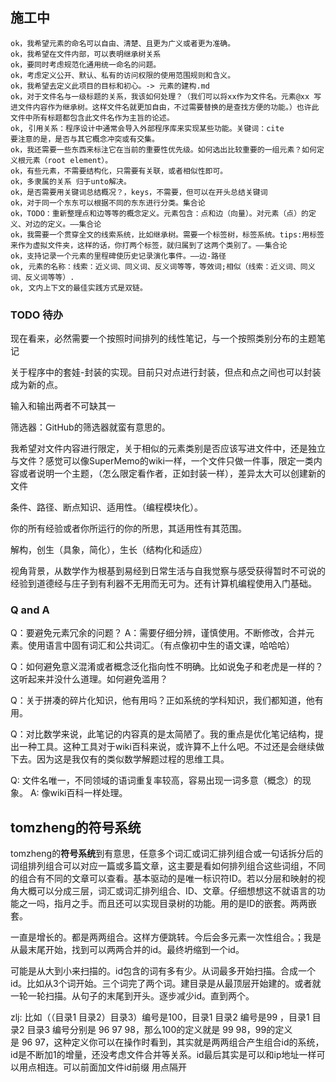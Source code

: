 ## 施工中

```
ok，我希望元素的命名可以自由、清楚、且更为广义或者更为准确。
ok，我希望在文件内部，可以表明继承树关系
ok，要同时考虑规范化通用统一命名的问题。
ok，考虑定义公开、默认、私有的访问权限的使用范围规则和含义。
ok，我希望去定义此项目的目标和初心。-> 元素的建构.md
ok，对于文件名与一级标题的关系，我该如何处理？（我们可以将xx作为文件名。元素@xx 写进文件内容作为继承树。这样文件名就更加自由，不过需要替换的是查找方便的功能。）也许此文件中所有标题都包含此文件名作为主旨的论述。
ok, 引用关系：程序设计中通常会导入外部程序库来实现某些功能。关键词：cite
要注意的是，是否与其它概念冲突或有交集。
ok，我还需要一些东西来标注它在当前的重要性优先级。如何选出比较重要的一组元素？如何定义根元素（root element）。
ok，有些元素，不需要结构化，只需要有关联，或者相似性即可。
ok，多隶属的关系 归于unto解决。
ok，是否需要用关键词总结概况？，keys，不需要，但可以在开头总结关键词
ok，对于同一个东东可以根据不同的东东进行分类。集合论
ok，TODO：重新整理点和边等等的概念定义。元素包含：点和边（向量）。对元素（点）的定义、对边的定义。——集合论
ok，我需要一个贯穿全文的线索系统，比如继承树。需要一个标签树，标签系统。tips:用标签来作为虚拟文件夹，这样的话，你打两个标签，就归属到了这两个类别了。——集合论
ok，支持记录一个元素的里程碑使历史记录演化事件。——边-路径
ok, 元素的名称：线索：近义词、同义词、反义词等等，等效词;相似（线索：近义词、同义词、反义词等等）.
ok, 文内上下文的最佳实践方式是双链。
```

### TODO 待办

现在看来，必然需要一个按照时间排列的线性笔记，与一个按照类别分布的主题笔记

关于程序中的套娃-封装的实现。目前只对点进行封装，但点和点之间也可以封装成为新的点。

<!-- 总的来说，是对页面在点集中相对位置类型和关系的描述，适当弃用关系对的描述，选择通过反链查看关联-->

输入和输出两者不可缺其一

筛选器：GitHub的筛选器就蛮有意思的。

我希望对文件内容进行限定，关于相似的元素类别是否应该写进文件中，还是独立与文件？感觉可以像SuperMemo的wiki一样，一个文件只做一件事，限定一类内容或者说明一个主题，（怎么限定看作者，正如封装一样），差异太大可以创建新的文件

条件、路径、断点知识、适用性。（编程模块化）。

你的所有经验或者你所运行的你的所思，其适用性有其范围。

解构，创生（具象，简化），生长（结构化和适应） 

视角背景，从数学作为根基到易经到日常生活与自我觉察与感受获得暂时不可说的经验到道德经与庄子到有利器不无用而无可为。还有计算机编程使用入门基础。



### Q and A

Q：要避免元素冗余的问题？
A：需要仔细分辨，谨慎使用。不断修改，合并元素。使用语言中固有词汇和公共词汇。（有点像初中生的语文课，哈哈哈）

Q：如何避免意义混淆或者概念泛化指向性不明确。比如说兔子和老虎是一样的？这听起来并没什么道理。如何避免滥用？

Q：关于拼凑的碎片化知识，他有用吗？正如系统的学科知识，我们都知道，他有用。

Q：对比数学来说，此笔记的内容真的是太简陋了。我的重点是优化笔记结构，提出一种工具。这种工具对于wiki百科来说，或许算不上什么吧。不过还是会继续做下去。因为这是我仅有的类似数学解题过程的思维工具。

Q: 文件名唯一，不同领域的语词重复率较高，容易出现一词多意（概念）的现象。
A: 像wiki百科一样处理。

## tomzheng的**符号系统**

tomzheng的**符号系统**到有意思，任意多个词汇或词汇排列组合或一句话拆分后的词组排列组合可以对应一篇或多篇文章，这主要是看如何排列组合这些词组，不同的组合有不同的文章可以查看。基本驱动的是唯一标识符ID。若以分层和映射的视角大概可以分成三层，词汇或词汇排列组合、ID、文章。仔细想想这不就语言的功能之一吗，指月之手。而且还可以实现目录树的功能。用的是ID的嵌套。两两嵌套。

一直是增长的。都是两两组合。这样方便跳转。今后会多元素一次性组合。；我是从最末尾开始，找到可以两两合并的id。最终坍缩到一个id。

可能是从大到小来扫描的。id包含的词有多有少。从词最多开始扫描。合成一个id。比如从3个词开始。三个词完了两个词。建目录是从最顶层开始建的。或者就一轮一轮扫描。从句子的末尾到开头。逐步减少id。直到两个。

zlj:
比如（（目录1 目录2）目录3）编号是100，目录1 目录2 编号是99 ，目录1 目录2 目录3 编号分别是 96 97 98，那么100的定义就是 99 98，99的定义是 96 97，这种定义你可以在操作时看到，其实就是两两组合产生组合id的系统，id是不断加1的增量，还没考虑文件合并等关系。id最后其实是可以和ip地址一样可以用点相连。可以前面加文件id前缀 用点隔开

